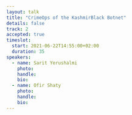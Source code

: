 ```yaml
---
layout: talk
title: "CrimeOps of the KashmirBlack Botnet"
details: false
track: 2
accepted: true
timeslot:
  start: 2021-06-22T14:55:00+02:00
  duration: 35
speakers: 
  - name: Sarit Yerushalmi
    photo: 
    handle: 
    bio: 
  - name: Ofir Shaty
    photo: 
    handle: 
    bio: 
---
```


<!-- empty //-->
